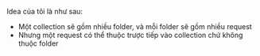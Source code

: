 Idea của tôi là như sau: 
- Một collection sẽ gồm nhiều folder, và mỗi folder sẽ gồm nhiều request
- Nhưng một request có thể thuộc trược tiếp vào collection chứ không thuộc folder